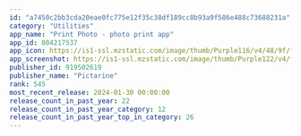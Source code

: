 ```yaml
---
id: "a7450c2bb3cda20eae0fc775e12f35c38df189cc8b93a9f586e488c73688231a"
category: "Utilities"
app_name: "Print Photo - photo print app"
app_id: 804217537
app_icon: https://is1-ssl.mzstatic.com/image/thumb/Purple116/v4/48/9f/f5/489ff5eb-1b3f-b738-6882-df47a10f3f98/AppIcon-0-0-1x_U007emarketing-0-10-0-85-220.png/1024x1024bb.png
app_screenshot: https://is1-ssl.mzstatic.com/image/thumb/Purple122/v4/f6/fa/63/f6fa631d-edfe-249a-402c-3e3823d82a90/e17c4fb6-0c6e-4ab7-8b30-4a7248d5063d_ALL_SCREENS-Calamar_Apple2022_V5_1242x2688Apple-store-screen1.jpg/1242x2688bb.png
publisher_id: 919502619
publisher_name: "Pictarine"
rank: 545
most_recent_release: 2024-01-30 00:00:00
release_count_in_past_year: 22
release_count_in_past_year_category: 12
release_count_in_past_year_top_in_category: 26
---
```

